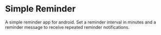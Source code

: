 # Simple Reminder

A simple reminder app for android. Set a reminder interval in minutes and a reminder message to receive repeated reminder notifications.
